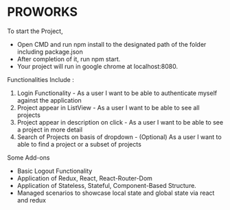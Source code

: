 # PROWORKS

To start the Project,
- Open CMD and run npm install to the designated path of the folder including package.json
- After completion of it, run npm start.
- Your project will run in google chrome at localhost:8080.

Functionalities Include : 
1)	Login Functionality - As a user I want to be able to authenticate myself against the application
2)	Project appear in ListView - As a user I want to be able to see all projects
3)	Project appear in description on click - As a user I want to be able to see a project in more detail
4)	Search of Projects on basis of dropdown - (Optional) As a user I want to able to find a project or a subset of projects

Some Add-ons
- Basic Logout Functionality
- Application of Redux, React, React-Router-Dom
- Application of Stateless, Stateful, Component-Based Structure.
- Managed scenarios to showcase local state and global state via react and redux
